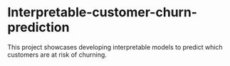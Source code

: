 # Interpretable-customer-churn-prediction
This project showcases developing interpretable models to predict which customers are at risk of churning.
